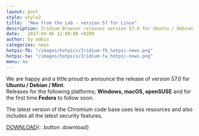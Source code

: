 ```yaml
---
layout: post
style: style2
title:  "New from the Lab - version 57 for Linux"
description: Iridium Browser releases version 57.0 for Ubuntu / Debian / Mint.
date:   2017-04-06 12:00:00 +0200
author:	by admin
categories: news
hotpic-fb: "/images/hotpics/Iridium-fb_hotpic-news.png"
hotpic-tw: "/images/hotpics/Iridium-tw_hotpic-news.png"
menu: no
---
```


We are happy and a little proud to announce the release of version 57.0 for **Ubuntu / Debian / Mint**.     
Releases for the following platforms; **Windows, macOS, openSUSE** and for the first time **Fedora** to follow soon.     
<!--break-->

The latest version of the Chromium code base uses less resources and also includes all the latest security features.     
      
[DOWNLOAD](/downloads/linux.html "Download v57 for Linux"){: .button .download}     
